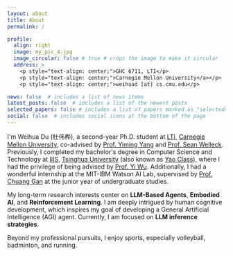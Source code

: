 ```yaml
---
layout: about
title: About
permalink: /

profile:
  align: right
  image: my_pic_4.jpg
  image_circular: false # true # crops the image to make it circular
  address: >
    <p style="text-align: center;">GHC 6711, LTI</p>
    <p style="text-align: center;">Carnegie Mellon University</a></p>
    <p style="text-align: center;">weihuad [at] cs.cmu.edu</p>

news: false  # includes a list of news items
latest_posts: false  # includes a list of the newest posts
selected_papers: false # includes a list of papers marked as "selected={true}"
social: false  # includes social icons at the bottom of the page
---
```


I'm Weihua Du (杜伟桦), a second-year Ph.D. student at [LTI](https://www.lti.cs.cmu.edu/index.html), [Carnegie Mellon University](https://www.cmu.edu/), co-advised by [Prof. Yiming Yang](https://www.cs.cmu.edu/~./yiming/) and [Prof. Sean Welleck](https://wellecks.com/). Previously, I completed my bachelor's degree in Computer Science and Technology at [IIIS](https://iiis.tsinghua.edu.cn/), [Tsinghua University](https://www.tsinghua.edu.cn/en/) (also known as [Yao Class](https://iiis.tsinghua.edu.cn/en/yaoclass/)), where I had the privilege of being advised by [Prof. Yi Wu](https://jxwuyi.weebly.com/). Additionally, I had a wonderful internship at the MIT-IBM Watson AI Lab, supervised by [Prof. Chuang Gan](https://people.csail.mit.edu/ganchuang/) at the junior year of undergraduate studies.

My long-term research interests center on **LLM-Based Agents**, **Embodied AI**, and **Reinforcement Learning**. I am deeply intrigued by human cognitive development, which inspires my goal of developing a General Artificial Intelligence (AGI) agent. Currently, I am focused on **LLM inference strategies**.

Beyond my professional pursuits, I enjoy sports, especially volleyball, badminton, and running.